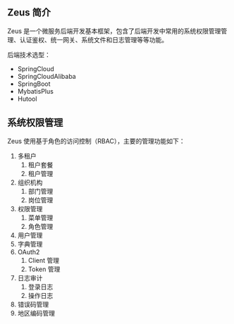 ## Zeus 简介

Zeus 是一个微服务后端开发基本框架，包含了后端开发中常用的系统权限管理管理、认证鉴权、统一网关、系统文件和日志管理等等功能。

后端技术选型：

- SpringCloud
- SpringCloudAlibaba
- SpringBoot
- MybatisPlus
- Hutool

## 系统权限管理

Zeus 使用基于角色的访问控制（RBAC），主要的管理功能如下：

1. 多租户
    1. 租户套餐
    2. 租户管理
2. 组织机构
    1. 部门管理
    2. 岗位管理
3. 权限管理
    1. 菜单管理
    2. 角色管理
4. 用户管理
5. 字典管理
6. OAuth2
    1. Client 管理
    2. Token 管理
7. 日志审计
    1. 登录日志
    2. 操作日志
8. 错误码管理
9. 地区编码管理



